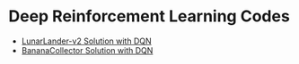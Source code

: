 # Deep Reinforcement Learning Codes

-   [LunarLander-v2 Solution with DQN](lunar-lander/)
-   [BananaCollector Solution with DQN](banana-collector/)